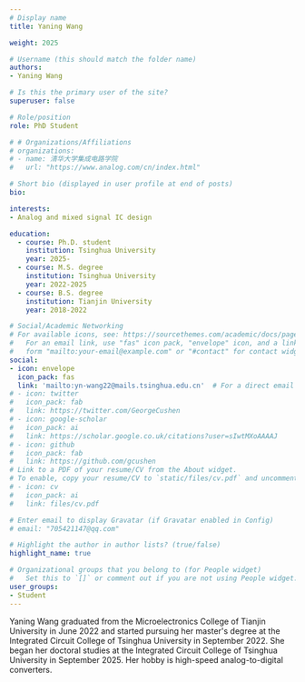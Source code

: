 ```yaml
---
# Display name
title: Yaning Wang

weight: 2025

# Username (this should match the folder name)
authors:
- Yaning Wang

# Is this the primary user of the site?
superuser: false

# Role/position
role: PhD Student

# # Organizations/Affiliations
# organizations:
# - name: 清华大学集成电路学院
#   url: "https://www.analog.com/cn/index.html"

# Short bio (displayed in user profile at end of posts)
bio: 

interests:
- Analog and mixed signal IC design

education:
  - course: Ph.D. student
    institution: Tsinghua University
    year: 2025-
  - course: M.S. degree
    institution: Tsinghua University
    year: 2022-2025
  - course: B.S. degree
    institution: Tianjin University
    year: 2018-2022

# Social/Academic Networking
# For available icons, see: https://sourcethemes.com/academic/docs/page-builder/#icons
#   For an email link, use "fas" icon pack, "envelope" icon, and a link in the
#   form "mailto:your-email@example.com" or "#contact" for contact widget.
social:
- icon: envelope
  icon_pack: fas
  link: 'mailto:yn-wang22@mails.tsinghua.edu.cn'  # For a direct email link, use "mailto:test@example.org".
# - icon: twitter
#   icon_pack: fab
#   link: https://twitter.com/GeorgeCushen
# - icon: google-scholar
#   icon_pack: ai
#   link: https://scholar.google.co.uk/citations?user=sIwtMXoAAAAJ
# - icon: github
#   icon_pack: fab
#   link: https://github.com/gcushen
# Link to a PDF of your resume/CV from the About widget.
# To enable, copy your resume/CV to `static/files/cv.pdf` and uncomment the lines below.
# - icon: cv
#   icon_pack: ai
#   link: files/cv.pdf

# Enter email to display Gravatar (if Gravatar enabled in Config)
# email: "705421147@qq.com"

# Highlight the author in author lists? (true/false)
highlight_name: true

# Organizational groups that you belong to (for People widget)
#   Set this to `[]` or comment out if you are not using People widget.
user_groups:
- Student
---
```


Yaning Wang graduated from the Microelectronics College of Tianjin University in June 2022 and started pursuing her master's degree at the Integrated Circuit College of Tsinghua University in September 2022. She began her doctoral studies at the Integrated Circuit College of Tsinghua University in September 2025. Her hobby is high-speed analog-to-digital converters.